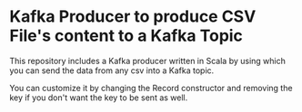# Kafka Producer to produce CSV File's content to a Kafka Topic #

This repository includes a Kafka producer written in Scala by using which you can send the data from any csv into a Kafka topic.

You can customize it by changing the Record constructor and removing the key if you don't want the key to be sent as well.


